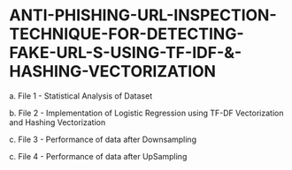 # ANTI-PHISHING-URL-INSPECTION-TECHNIQUE-FOR-DETECTING-FAKE-URL-S-USING-TF-IDF-&-HASHING-VECTORIZATION

a. File 1 - Statistical Analysis of Dataset

b. File 2 - Implementation of Logistic Regression using TF-DF Vectorization and Hashing Vectorization

c. File 3 - Performance of data after Downsampling

c. File 4 - Performance of data after UpSampling 
